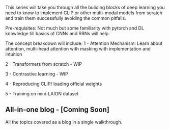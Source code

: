 This series will take you through all the building blocks of deep learning you need to know to implement CLIP or other multi-modal models from scratch and train them successfully avoiding the common pitfalls.

Pre-requisites:
Not much but some familiarity with pytorch and DL knowledge till basics of CNNs and RRNs will help.

The concept breakdown will include:
1 - Attention Mechanism: Learn about attention, multi-head attention with masking with implementation and intuition

2 - Transformers from scratch - WIP

3 - Contrastive learning - WIP

4 - Reproducing CLIP/ loading official weights

5 - Training on mini-LAION dataset



## All-in-one blog - [Coming Soon]
All the topics covered as a blog in a single walkthrough.